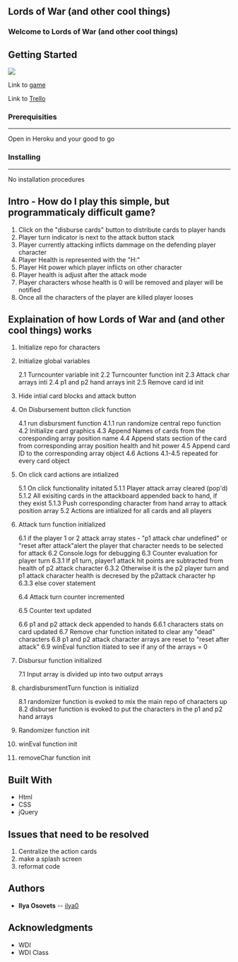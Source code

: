 ## Lords of War (and other cool things)

### Welcome to Lords of War (and other cool things)


## Getting Started

![](https://github.com/ilya0/Project1/blob/master/readme%20files/Main%20setup%20front%20page.png)

Link to [game](http://ilya0.github.io/Project1)

Link to [Trello](https://trello.com/b/0pPnXkD1/project1-pvp)



### Prerequisities
------


Open in Heroku and your good to go




### Installing
------
No installation procedures


## Intro - How do I play this simple, but programmaticaly difficult game?

1. Click on the "disburse cards" button to distribute cards to player hands
2. Player turn indicator is next to the attack button stack
3. Player currently attacking inflicts dammage on the defending player character
4. Player Health is represented with the "H:"
5. Player Hit power which player inflicts on other character
6. Player health is adjust after the attack mode
7. Player characters whose health is 0 will be removed and player will be notified
8. Once all the characters of the player are killed player looses

## Explaination of how Lords of War and (and other cool things) works

1. Initialize repo for characters
2. Initialize global variables

    2.1 Turncounter variable init
    2.2 Turncounter function init
    2.3 Attack char arrays inti
    2.4 p1 and p2 hand arrays init
    2.5 Remove card id init

3. Hide intial card blocks and attack button

4. On Disbursement button click function

    4.1 run disbursment function
        4.1.1 run randomize central repo function
    4.2 Initialize card graphics
    4.3 Append Names of cards from the coresponding array position name
    4.4 Append stats section of the card from corresponding array position health and hit power
    4.5 Append card ID to the corresponding array object
    4.6 Actions 4.1-4.5 repeated for every card object

5. On click card actions are intialized

    5.1 On click functionality initated
        5.1.1 Player attack array cleared (pop'd)
        5.1.2 All exisiting cards in the attackboard appended back to hand, if they exist 
        5.1.3 Push corresponding character from hand array to attack position array
    5.2 Actions are intialized for all cards and all players

6. Attack turn function initialized

    6.1 if the player 1 or 2 attack array states - "p1 attack char undefined" or "reset after attack"alert the player that character needs to be selected for attack
    6.2 Console.logs for debugging
    6.3 Counter  evaluation for player turn
        6.3.1 If p1 turn, player1 attack hit points are subtracted from health of p2 attack character
        6.3.2 Otherwise it is the p2 player turn and p1 attack character health is decresed by the p2attack character hp
        6.3.3 else cover statement

    6.4 Attack turn counter incremented

    6.5 Counter text updated

    6.6 p1 and p2 attack deck appended to hands
    6.6.1 characters stats on card updated
    6.7 Remove char function initated to clear any "dead" characters
    6.8 p1 and p2 attack character arrays are reset to "reset after attack"
    6.9 winEval function itiated to see if any of the arrays = 0

7. Disbursur function initialized

    7.1 Input array is divided up into two output arrays

8. chardisbursmentTurn function is initializd

    8.1 randomizer function is evoked to mix the main repo of characters up
    8.2 disburser function is evoked to put the characters in the p1 and p2 hand arrays

9. Randomizer function init

10. winEval function init

11. removeChar function init

## Built With

* Html
* CSS
* jQuery

## Issues that need to be resolved 
1. Centralize the action cards
2. make a splash screen
3. reformat code

## Authors

* **Ilya Osovets** -- [ilya0](https://github.com/ilya0)

## Acknowledgments

* WDI 
* WDI Class
